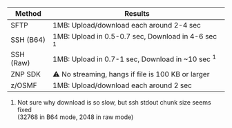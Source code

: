 | Method    | Results                                                      |
| --------- | ------------------------------------------------------------ |
| SFTP      | 1MB: Upload/download each around 2-4 sec                     |
| SSH (B64) | 1MB: Upload in 0.5-0.7 sec, Download in 4-6 sec <sup>1</sup> |
| SSH (Raw) | 1MB: Upload in 0.7-1 sec, Download in ~10 sec <sup>1</sup>   |
| ZNP SDK   | ⚠️ No streaming, hangs if file is 100 KB or larger           |
| z/OSMF    | 1MB: Upload/download each around 2 sec                       |

1. Not sure why download is so slow, but ssh stdout chunk size seems fixed<br>(32768 in B64 mode, 2048 in raw mode)
